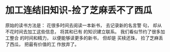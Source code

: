 
# 加工连结旧知识-捡了芝麻丢不了西瓜
原始的读书方法是：
花很多时间去阅读一本新书， 去记录新的名言警
句， 却从不花时间去加工这些信息， 将其和已有
的知识建立联系。 我们看似节约了很多加工整合
的时间和精力， 以便能够读更多的新书， 但却是
买椟还珠， 捡了芝麻丢了西瓜， 把最有价值的工
作放弃了。
